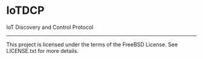 # IoTDCP
IoT Discovery and Control Protocol

----

This project is licensed under the terms of the FreeBSD License. See LICENSE.txt for more details.
